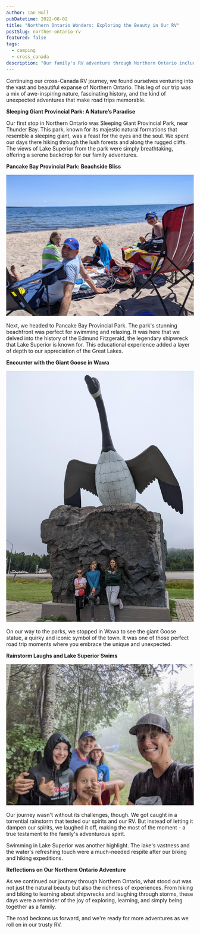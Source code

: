 ```yaml
---
author: Ian Bull
pubDatetime: 2022-08-02
title: "Northern Ontario Wonders: Exploring the Beauty in Our RV"
postSlug: norther-ontario-rv
featured: false
tags:
  - camping
  - cross_canada
description: "Our family's RV adventure through Northern Ontario included camping in Sleeping Giant and Pancake Bay Provincial Parks, marveling at the Giant Goose in Wawa, hiking and swimming in Lake Superior, and even laughing through a torrential rainstorm, encapsulating the spirit of exploration and family bonding."
---
```


Continuing our cross-Canada RV journey, we found ourselves venturing into the vast and beautiful expanse of Northern Ontario. This leg of our trip was a mix of awe-inspiring nature, fascinating history, and the kind of unexpected adventures that make road trips memorable.

**Sleeping Giant Provincial Park: A Nature’s Paradise**

Our first stop in Northern Ontario was Sleeping Giant Provincial Park, near Thunder Bay. This park, known for its majestic natural formations that resemble a sleeping giant, was a feast for the eyes and the soul. We spent our days there hiking through the lush forests and along the rugged cliffs. The views of Lake Superior from the park were simply breathtaking, offering a serene backdrop for our family adventures.

**Pancake Bay Provincial Park: Beachside Bliss**

![Beach](./beach.jpg)

Next, we headed to Pancake Bay Provincial Park. The park's stunning beachfront was perfect for swimming and relaxing. It was here that we delved into the history of the Edmund Fitzgerald, the legendary shipwreck that Lake Superior is known for. This educational experience added a layer of depth to our appreciation of the Great Lakes.

**Encounter with the Giant Goose in Wawa**

![Wawa](./wawa.jpg)

On our way to the parks, we stopped in Wawa to see the giant Goose statue, a quirky and iconic symbol of the town. It was one of those perfect road trip moments where you embrace the unique and unexpected.

**Rainstorm Laughs and Lake Superior Swims**

![Rain](./rain.jpg)

Our journey wasn't without its challenges, though. We got caught in a torrential rainstorm that tested our spirits and our RV. But instead of letting it dampen our spirits, we laughed it off, making the most of the moment - a true testament to the family's adventurous spirit.

Swimming in Lake Superior was another highlight. The lake's vastness and the water's refreshing touch were a much-needed respite after our biking and hiking expeditions.

**Reflections on Our Northern Ontario Adventure**

As we continued our journey through Northern Ontario, what stood out was not just the natural beauty but also the richness of experiences. From hiking and biking to learning about shipwrecks and laughing through storms, these days were a reminder of the joy of exploring, learning, and simply being together as a family.

The road beckons us forward, and we're ready for more adventures as we roll on in our trusty RV.
